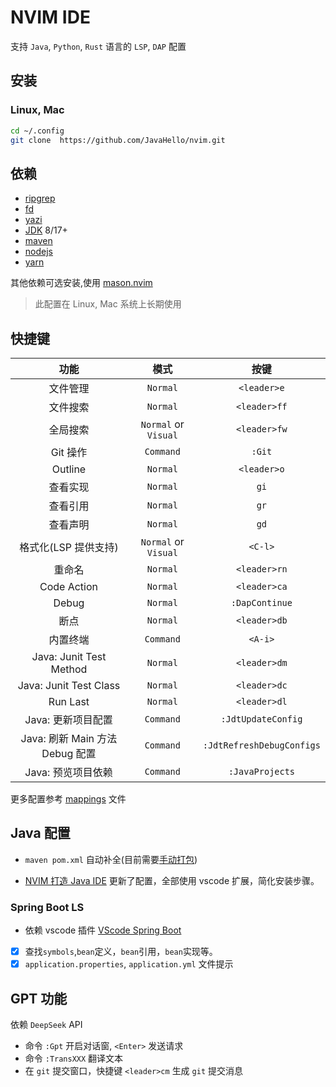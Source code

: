 # NVIM IDE

支持 `Java`, `Python`, `Rust` 语言的 `LSP`, `DAP` 配置

## 安装

### Linux, Mac

```sh
cd ~/.config
git clone  https://github.com/JavaHello/nvim.git
```

## 依赖

- [ripgrep](https://github.com/BurntSushi/ripgrep)
- [fd](https://github.com/sharkdp/fd)
- [yazi](https://github.com/sxyazi/yazi)
- [JDK](https://openjdk.org/) 8/17+
- [maven](https://maven.apache.org/)
- [nodejs](https://nodejs.org/en)
- [yarn](https://yarnpkg.com/)

其他依赖可选安装,使用 [mason.nvim](https://github.com/williamboman/mason.nvim)

> 此配置在 Linux, Mac 系统上长期使用

## 快捷键

|              功能               |         模式         |           按键            |
| :-----------------------------: | :------------------: | :-----------------------: |
|            文件管理             |       `Normal`       |        `<leader>e`        |
|            文件搜索             |       `Normal`       |       `<leader>ff`        |
|            全局搜索             | `Normal` or `Visual` |       `<leader>fw`        |
|            Git 操作             |      `Command`       |          `:Git`           |
|             Outline             |       `Normal`       |        `<leader>o`        |
|            查看实现             |       `Normal`       |           `gi`            |
|            查看引用             |       `Normal`       |           `gr`            |
|            查看声明             |       `Normal`       |           `gd`            |
|      格式化(LSP 提供支持)       | `Normal` or `Visual` |          `<C-l>`          |
|             重命名              |       `Normal`       |       `<leader>rn`        |
|           Code Action           |       `Normal`       |       `<leader>ca`        |
|              Debug              |       `Normal`       |      `:DapContinue`       |
|              断点               |       `Normal`       |       `<leader>db`        |
|            内置终端             |      `Command`       |          `<A-i>`          |
|     Java: Junit Test Method     |       `Normal`       |       `<leader>dm`        |
|     Java: Junit Test Class      |       `Normal`       |       `<leader>dc`        |
|            Run Last             |       `Normal`       |       `<leader>dl`        |
|       Java: 更新项目配置        |      `Command`       |    `:JdtUpdateConfig`     |
| Java: 刷新 Main 方法 Debug 配置 |      `Command`       | `:JdtRefreshDebugConfigs` |
|       Java: 预览项目依赖        |      `Command`       |      `:JavaProjects`      |

更多配置参考 [mappings](./lua/mappings.lua) 文件

## Java 配置

- `maven pom.xml` 自动补全(目前需要[手动打包](https://www.bilibili.com/video/BV12N4y1f7Bh/))

- [NVIM 打造 Java IDE](https://javahello.github.io/dev/tools/NVIM-LSP-Java-IDE-vscode.html) 更新了配置，全部使用 vscode 扩展，简化安装步骤。

### Spring Boot LS

- 依赖 vscode 插件 [VScode Spring Boot](https://marketplace.visualstudio.com/items?itemName=vmware.vscode-spring-boot)
- [x] 查找`symbols`,`bean`定义，`bean`引用，`bean`实现等。
- [x] `application.properties`, `application.yml` 文件提示

## GPT 功能

依赖 `DeepSeek` API

- 命令 `:Gpt` 开启对话窗, `<Enter>` 发送请求
- 命令 `:TransXXX` 翻译文本
- 在 `git` 提交窗口，快捷键 `<leader>cm` 生成 `git` 提交消息
